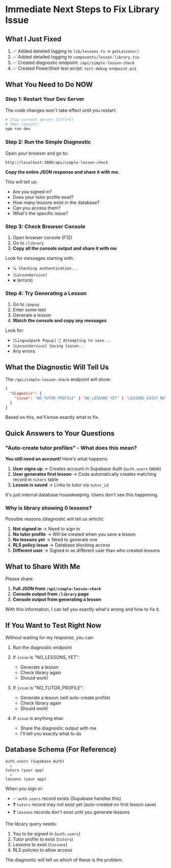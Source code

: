 # Immediate Next Steps to Fix Library Issue

## What I Just Fixed

1. ✅ Added detailed logging to `lib/lessons.ts` → `getLessons()`
2. ✅ Added detailed logging to `components/lesson-library.tsx`
3. ✅ Created diagnostic endpoint: `/api/simple-lesson-check`
4. ✅ Created PowerShell test script: `test-debug-endpoint.ps1`

## What You Need to Do NOW

### Step 1: Restart Your Dev Server
The code changes won't take effect until you restart:
```bash
# Stop current server (Ctrl+C)
# Then restart:
npm run dev
```

### Step 2: Run the Simple Diagnostic
Open your browser and go to:
```
http://localhost:3000/api/simple-lesson-check
```

**Copy the entire JSON response and share it with me.**

This will tell us:
- Are you signed in?
- Does your tutor profile exist?
- How many lessons exist in the database?
- Can you access them?
- What's the specific issue?

### Step 3: Check Browser Console
1. Open browser console (F12)
2. Go to `/library`
3. **Copy all the console output and share it with me**

Look for messages starting with:
- `🔍 Checking authentication...`
- `[LessonService]`
- `❌` (errors)

### Step 4: Try Generating a Lesson
1. Go to `/popup`
2. Enter some text
3. Generate a lesson
4. **Watch the console and copy any messages**

Look for:
- `[LinguaSpark Popup] 💾 Attempting to save...`
- `[LessonService] Saving lesson...`
- Any errors

## What the Diagnostic Will Tell Us

The `/api/simple-lesson-check` endpoint will show:

```json
{
  "diagnosis": {
    "issue": "NO_TUTOR_PROFILE" | "NO_LESSONS_YET" | "LESSONS_EXIST_BUT_NOT_YOURS" | "FETCH_ERROR" | "OK"
  }
}
```

Based on this, we'll know exactly what to fix.

## Quick Answers to Your Questions

### "Auto-create tutor profiles" - What does this mean?

**You still need an account!** Here's what happens:

1. **User signs up** → Creates account in Supabase Auth (`auth.users` table)
2. **User generates first lesson** → Code automatically creates matching record in `tutors` table
3. **Lesson is saved** → Links to tutor via `tutor_id`

It's just internal database housekeeping. Users don't see this happening.

### Why is library showing 0 lessons?

Possible reasons (diagnostic will tell us which):

1. **Not signed in** → Need to sign in
2. **No tutor profile** → Will be created when you save a lesson
3. **No lessons yet** → Need to generate one
4. **RLS policy issue** → Database blocking access
5. **Different user** → Signed in as different user than who created lessons

## What to Share With Me

Please share:

1. **Full JSON from `/api/simple-lesson-check`**
2. **Console output from `/library` page**
3. **Console output from generating a lesson**

With this information, I can tell you exactly what's wrong and how to fix it.

## If You Want to Test Right Now

Without waiting for my response, you can:

1. Run the diagnostic endpoint
2. If `issue` is "NO_LESSONS_YET":
   - Generate a lesson
   - Check library again
   - Should work!

3. If `issue` is "NO_TUTOR_PROFILE":
   - Generate a lesson (will auto-create profile)
   - Check library again
   - Should work!

4. If `issue` is anything else:
   - Share the diagnostic output with me
   - I'll tell you exactly what to do

## Database Schema (For Reference)

```
auth.users (Supabase Auth)
  ↓
tutors (your app)
  ↓
lessons (your app)
```

When you sign in:
- ✅ `auth.users` record exists (Supabase handles this)
- ❓ `tutors` record may not exist yet (auto-created on first lesson save)
- ❓ `lessons` records don't exist until you generate lessons

The library query needs:
1. You to be signed in (`auth.users`)
2. Tutor profile to exist (`tutors`)
3. Lessons to exist (`lessons`)
4. RLS policies to allow access

The diagnostic will tell us which of these is the problem.
